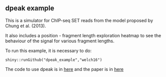 
## dpeak example

This is a simulator for ChIP-seq SET reads from the model proposed by
Chung et al. (2013).

It also includes a position - fragment length exploration heatmap to
see the behaviour of the signal for various fragment lengths.

To run this example, it is necessary to do:

```{r}
shiny::runGithub("dpeak_example","welch16")
```

The code to use dpeak is in
[here](https://github.com/dongjunchung/dpeak) and the paper is in
[here](http://journals.plos.org/ploscompbiol/article?id=10.1371/journal.pcbi.1003246)



